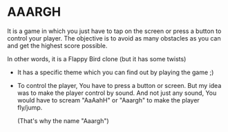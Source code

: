 # AAARGH

It is a game in which you just have to tap on the screen or press a button to control your player. The objective is to avoid as many obstacles as you can and get the highest score possible.

In other words, it is a Flappy Bird clone (but it has some twists)
- It has a specific theme which you can find out by playing the game ;)
- To control the player, You have to press a button or screen. But my idea was to make the player control by sound. And not just any sound, You would have to scream "AaAahH" or "Aaargh" to make the player fly/jump.
  
  (That's why the name "Aaargh")
